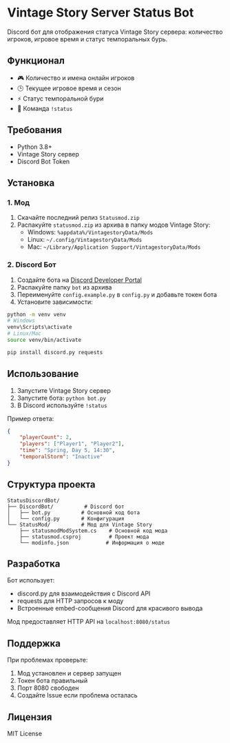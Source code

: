 # Vintage Story Server Status Bot

Discord бот для отображения статуса Vintage Story сервера: количество игроков, игровое время и статус темпоральных бурь.

## Функционал

- 🎮 Количество и имена онлайн игроков
- 🕒 Текущее игровое время и сезон
- ⚡ Статус темпоральной бури
- 🤖 Команда `!status`

## Требования

- Python 3.8+
- Vintage Story сервер
- Discord Bot Token

## Установка

### 1. Мод
1. Скачайте последний релиз `Statusmod.zip`
2. Распакуйте `statusmod.zip` из архива в папку модов Vintage Story:
   - Windows: `%appdata%/VintagestoryData/Mods`
   - Linux: `~/.config/VintagestoryData/Mods`
   - Mac: `~/Library/Application Support/VintagestoryData/Mods`

### 2. Discord Бот
1. Создайте бота на [Discord Developer Portal](https://discord.com/developers/applications)
2. Распакуйте папку `bot` из архива
3. Переименуйте `config.example.py` в `config.py` и добавьте токен бота
4. Установите зависимости:
```bash
python -m venv venv
# Windows
venv\Scripts\activate
# Linux/Mac
source venv/bin/activate

pip install discord.py requests
```

## Использование

1. Запустите Vintage Story сервер
2. Запустите бота: `python bot.py`
3. В Discord используйте `!status`

Пример ответа:

```json
{
    "playerCount": 2,
    "players": ["Player1", "Player2"],
    "time": "Spring, Day 5, 14:30",
    "temporalStorm": "Inactive"
}
```

## Структура проекта

```
StatusDiscordBot/
├── DiscordBot/          # Discord бот
│   ├── bot.py          # Основной код бота
│   └── config.py       # Конфигурация
└── StatusMod/          # Мод для Vintage Story
    ├── statusmodModSystem.cs    # Основной код мода
    ├── statusmod.csproj         # Проект мода
    └── modinfo.json            # Информация о моде
```

## Разработка

Бот использует:
- discord.py для взаимодействия с Discord API
- requests для HTTP запросов к моду
- Встроенные embed-сообщения Discord для красивого вывода

Мод предоставляет HTTP API на `localhost:8080/status`

## Поддержка

При проблемах проверьте:
1. Мод установлен и сервер запущен
2. Токен бота правильный
3. Порт 8080 свободен
4. Создайте Issue если проблема осталась

## Лицензия

MIT License
